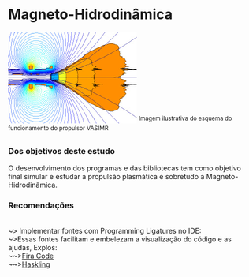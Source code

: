 
# Magneto-Hidrodinâmica
<img src="./img/index.jpg">
<sup>Imagem ilustrativa do esquema do funcionamento do propulsor VASIMR</sup>
<h3>Dos objetivos deste estudo</h3>
O desenvolvimento dos programas e das bibliotecas tem como objetivo final simular e estudar a propulsão plasmática e sobretudo a Magneto-Hidrodinâmica.

<h3>Recomendações</h3>
<br>~> Implementar fontes com Programming Ligatures no IDE:
<br>~>Essas fontes facilitam e embelezam a visualização do código e as ajudas, Explos:
<br>~~><a href="https://github.com/tonsky/FiraCode">Fira Code</a>
<br>~~><a href="https://github.com/i-tu/Hasklig">Haskling</a>
  
